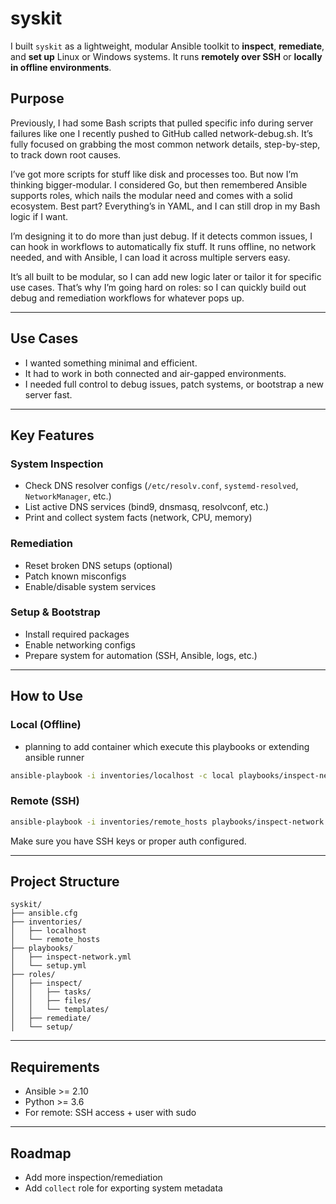 # syskit

I built `syskit` as a lightweight, modular Ansible toolkit to **inspect**, **remediate**, and **set up** Linux or Windows systems. It runs **remotely over SSH** or **locally in offline environments**.

## Purpose

Previously, I had some Bash scripts that pulled specific info during server failures like one I recently pushed to GitHub called network-debug.sh. It’s fully focused on grabbing the most common network details, step-by-step, to track down root causes.

I’ve got more scripts for stuff like disk and processes too. But now I’m thinking bigger-modular. I considered Go, but then remembered Ansible supports roles, which nails the modular need and comes with a solid ecosystem. Best part? Everything’s in YAML, and I can still drop in my Bash logic if I want.

I’m designing it to do more than just debug. If it detects common issues, I can hook in workflows to automatically fix stuff. It runs offline, no network needed, and with Ansible, I can load it across multiple servers easy.

It’s all built to be modular, so I can add new logic later or tailor it for specific use cases. That’s why I’m going hard on roles: so I can quickly build out debug and remediation workflows for whatever pops up.

---

## Use Cases

* I wanted something minimal and efficient.
* It had to work in both connected and air-gapped environments.
* I needed full control to debug issues, patch systems, or bootstrap a new server fast.

---

## Key Features

### System Inspection

* Check DNS resolver configs (`/etc/resolv.conf`, `systemd-resolved`, `NetworkManager`, etc.)
* List active DNS services (bind9, dnsmasq, resolvconf, etc.)
* Print and collect system facts (network, CPU, memory)

### Remediation

* Reset broken DNS setups (optional)
* Patch known misconfigs
* Enable/disable system services

### Setup & Bootstrap

* Install required packages
* Enable networking configs
* Prepare system for automation (SSH, Ansible, logs, etc.)

---

## How to Use

### Local (Offline) 
 - planning to add container which execute this playbooks or extending ansible runner 

```bash
ansible-playbook -i inventories/localhost -c local playbooks/inspect-network.yml
```

### Remote (SSH)

```bash
ansible-playbook -i inventories/remote_hosts playbooks/inspect-network.yml
```

Make sure you have SSH keys or proper auth configured.

---

## Project Structure

```
syskit/
├── ansible.cfg
├── inventories/
│   ├── localhost
│   └── remote_hosts
├── playbooks/
│   ├── inspect-network.yml
│   └── setup.yml
├── roles/
│   ├── inspect/
│   │   ├── tasks/
│   │   ├── files/
│   │   └── templates/
│   ├── remediate/
│   └── setup/
```

---

## Requirements

* Ansible >= 2.10
* Python >= 3.6
* For remote: SSH access + user with sudo

---

## Roadmap

* Add more inspection/remediation
* Add `collect` role for exporting system metadata
